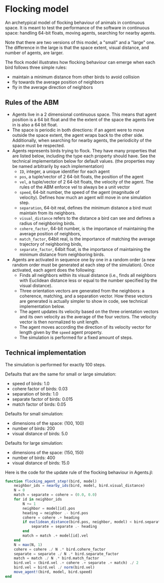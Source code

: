 # Flocking model

An archetypical model of flocking behaviour of animals in continuous space. It is meant to test the performance of the software in continuous space: handling 64-bit floats, moving agents, searching for nearby agents.

Note that there are two versions of this model, a "small" and a "large" one. The difference in the large is that the space extent, visual distance, and number of agents, are larger.

The flock model illustrates how flocking behaviour can emerge when each bird follows three simple rules:

* maintain a minimum distance from other birds to avoid collision
* fly towards the average position of neighbors
* fly in the average direction of neighbors

## Rules of the ABM

- Agents live in a 2 dimensional continuous space. This means that agent position is a 64 bit float and the the extent of the space the agents live in is also a 64 bit float.
- The space is periodic in both directions: if an agent were to move outside the space extent, the agent wraps back to the other side. Additionally, when searching for nearby agents, the periodicity of the space must be respected.
- Agents represents birds trying to flock. They have many properties that are listed below, including the type each property should have. See the technical implementation below for default values.  (the properties may be named arbitrarily by each implementation)
  - `ID`, integer, a unique identifier for each agent
  - `pos`, a tuple/vector of 2 64-bit floats, the position of the agent
  - `vel`, a tuple/vector of 2 64-bit floats, the velocity of the agent. The rules of the ABM enforce vel to always be a unit vector
  - `speed`, 64-bit number, the speed of the agent (magnitude of velocity). Defines how much an agent will move in one simulation step.
  - `separation`, 64-bit real, defines the minimum distance a bird must maintain from its neighbors.
  - `visual_distance` refers to the distance a bird can see and defines a radius of neighboring birds.
  - `cohere_factor`, 64-bit number, is the importance of maintaining the average position of neighbors,
  - `match_factor`, 64bit real, is the importance of matching the average trajectory of neighboring birds,
  - `separate_factor`, 64bit float,  is the importance of maintaining the minimum distance from neighboring birds.
- Agents are activated in sequence one by one in a random order (a new random order must be generated at each step of the simulation). Once activated, each agent does the following:
  - Finds all neighbors within its visual distance (i.e., finds all neighbors with Euclidean distance less or equal to the number specified by the visual distance).
  - Three orientation vectors are generated from the neighbors: a coherence, matching, and a separation vector. How these vectors are generated is actually simpler to show in code, see technical implementation below.
  - The agent updates its velocity based on the three orientation vectors and its own velocity as the average of the four vectors. The velocity vector is then normalized to unit length.
  - The agent moves according the direction of its velocity vector for length given by the `speed` agent property.
  - The simulation is performed for a fixed amount of steps.

## Technical implementation

The simulation is performed for exactly 100 steps.


Defaults that are the same for small or large simulation:

- speed of birds: 1.0
- cohere factor of birds: 0.03
- separation of birds: 1.0
- separate factor of birds: 0.015
- match factor of birds: 0.05

Defaults for small simulation:

- dimensions of the space: (100, 100)
- number of birds: 200
- visual distance of birds: 5.0

Defaults for large simulation:

- dimensions of the space: (150, 150)
- number of birds: 400
- visual distance of birds: 15.0

Here is the code for the update rule of the flocking behaviour in Agents.jl:
```julia
function flocking_agent_step!(bird, model)
    neighbor_ids = nearby_ids(bird, model, bird.visual_distance)
    N = 0
    match = separate = cohere = (0.0, 0.0)
    for id in neighbor_ids
        N += 1
        neighbor = model[id].pos
        heading = neighbor .- bird.pos
        cohere = cohere .+ heading
        if euclidean_distance(bird.pos, neighbor, model) < bird.separation
            separate = separate .- heading
        end
        match = match .+ model[id].vel
    end
    N = max(N, 1)
    cohere = cohere ./ N .* bird.cohere_factor
    separate = separate ./ N .* bird.separate_factor
    match = match ./ N .* bird.match_factor
    bird.vel = (bird.vel .+ cohere .+ separate .+ match) ./ 2
    bird.vel = bird.vel ./ norm(bird.vel)
    move_agent!(bird, model, bird.speed)
end
```

